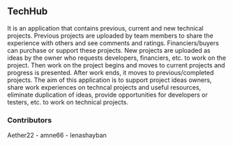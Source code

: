 ## TechHub

It is an application that contains previous, current and new technical projects. Previous projects are uploaded by team members to share the experience with others and see comments and ratings. Financiers/buyers can purchase or support these projects. New projects are uploaded as ideas by the owner who requests developers, financiers, etc. to work on the project. Then work on the project begins and moves to current projects and progress is presented. After work ends, it moves to previous/completed projects. The aim of this application is to support project ideas owners, share work experiences on techncal projects and useful resources, eliminate duplication of ideas, provide opportunities for developers or testers, etc. to work on technical projects.


### Contributors
Aether22 - amne66 - lenashayban
